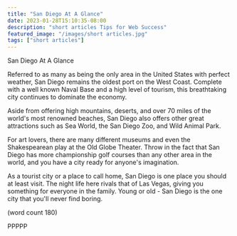 ```yaml
---
title: "San Diego At A Glance"
date: 2023-01-28T15:10:35-08:00
description: "short articles Tips for Web Success"
featured_image: "/images/short articles.jpg"
tags: ["short articles"]
---
```


San Diego At A Glance

Referred to as many as being the only area in the 
United States with perfect weather, San Diego remains
the oldest port on the West Coast.  Complete with a 
well known Naval Base and a high level of tourism, this
breathtaking city continues to dominate the economy.

Aside from offering high mountains, deserts, and over 
70 miles of the world's most renowned beaches, San Diego
also offers other great attractions such as Sea World,
the San Diego Zoo, and Wild Animal Park.

For art lovers, there are many different museums and
even the Shakespearean play at the Old Globe Theater. 
Throw in the fact that San Diego has more championship
golf courses than any other area in the world, and you
have a city ready for anyone's imagination.

As a tourist city or a place to call home, San Diego is
one place you should at least visit.  The night life here
rivals that of Las Vegas, giving you something for 
everyone in the family.  Young or old - San Diego is the
one city that you'll never find boring.

(word count 180)

PPPPP

